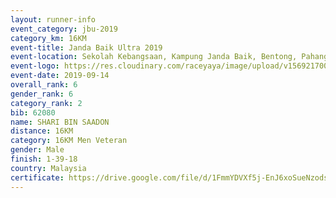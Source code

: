```yaml
---
layout: runner-info 
event_category: jbu-2019 
category_km: 16KM 
event-title: Janda Baik Ultra 2019
event-location: Sekolah Kebangsaan, Kampung Janda Baik, Bentong, Pahang, Malaysia 
event-logo: https://res.cloudinary.com/raceyaya/image/upload/v1569217009/logo/janda-baik_vch1pc.jpg 
event-date: 2019-09-14 
overall_rank: 6
gender_rank: 6
category_rank: 2
bib: 62080
name: SHARI BIN SAADON
distance: 16KM
category: 16KM Men Veteran
gender: Male
finish: 1-39-18
country: Malaysia
certificate: https://drive.google.com/file/d/1FmmYDVXf5j-EnJ6xoSueNzodsC9MxbpJ/view?usp=sharing
---
```

